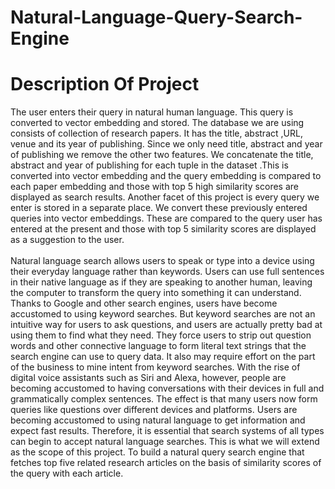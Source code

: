 # Natural-Language-Query-Search-Engine
<h1>Description Of Project</h1>
The user enters their query in natural human language. This query is converted to vector
embedding and stored.
The database we are using consists of collection of research papers. It has the title, abstract
,URL, venue and its year of publishing.
Since we only need title, abstract and year of publishing we remove the other two features.
We concatenate the title, abstract and year of publishing for each tuple in the dataset .This
is converted into vector embedding and the query embedding is compared to each paper
embedding and those with top 5 high similarity scores are displayed as search results.
Another facet of this project is every query we enter is stored in a separate place. We
convert these previously entered queries into vector embeddings. These are compared to
the query user has entered at the present and those with top 5 similarity scores are
displayed as a suggestion to the user.
<br><br>
Natural language search allows users to speak or type into a device using their everyday
language rather than keywords. Users can use full sentences in their native language as if
they are speaking to another human, leaving the computer to transform the query into
something it can understand. Thanks to Google and other search engines, users have
become accustomed to using keyword searches. But keyword searches are not an intuitive
way for users to ask questions, and users are actually pretty bad at using them to find what
they need. They force users to strip out question words and other connective language to
form literal text strings that the search engine can use to query data. It also may require
effort on the part of the business to mine intent from keyword searches.
With the rise of digital voice assistants such as Siri and Alexa, however, people are becoming
accustomed to having conversations with their devices in full and grammatically complex
sentences. The effect is that many users now form queries like questions over different devices and
platforms. Users are becoming accustomed to using natural language to get information and expect
fast results. Therefore, it is essential that search systems of all types can begin to accept natural
language searches.
This is what we will extend as the scope of this project. To build a natural query search engine that
fetches top five related research articles on the basis of similarity scores of the query with each
article.
